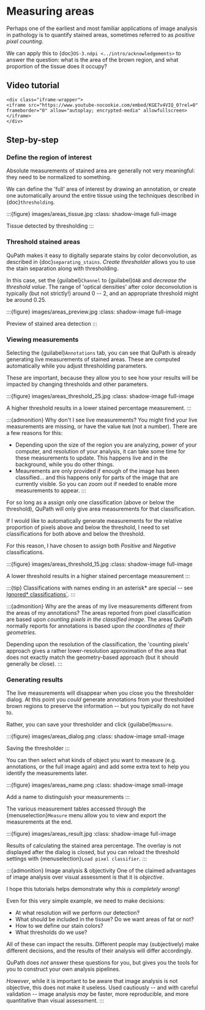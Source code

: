 # Measuring areas

Perhaps one of the earliest and most familiar applications of image analysis in pathology is to quantify stained areas, sometimes referred to as *positive pixel counting*.

We can apply this to {doc}`OS-3.ndpi <../intro/acknowledgements>` to answer the question: what is the area of the brown region, and what proportion of the tissue does it occupy?

## Video tutorial

```{raw} html
<div class="iframe-wrapper">
<iframe src="https://www.youtube-nocookie.com/embed/KGE7v4VIQ_0?rel=0" frameborder="0" allow="autoplay; encrypted-media" allowfullscreen></iframe>
</div>
```

## Step-by-step

### Define the region of interest

Absolute measurements of stained area are generally not very meaningful: they need to be normalized to something.

We can define the 'full' area of interest by drawing an annotation, or create one automatically around the entire tissue using the techniques described in {doc}`thresholding`.

:::{figure} images/areas_tissue.jpg
:class: shadow-image full-image

Tissue detected by thresholding
:::

### Threshold stained areas

QuPath makes it easy to digitally separate stains by color deconvolution, as described in {doc}`separating_stains`.
*Create thresholder* allows you to use the stain separation along with thresholding.

In this case, set the {guilabel}`Channel` to {guilabel}`DAB` and *decrease the threshold value*.
The range of 'optical densities' after color deconvolution is typically (but not strictly!) around 0 -- 2, and an appropriate threshold might be around 0.25.

:::{figure} images/areas_preview.jpg
:class: shadow-image full-image

Preview of stained area detection
:::

### Viewing measurements

Selecting the {guilabel}`Annotations` tab, you can see that QuPath is already generating live measurements of stained areas.
These are computed automatically while you adjust thresholding parameters.

These are important, because they allow you to see how your results will be impacted by changing thresholds and other parameters.

:::{figure} images/areas_threshold_25.jpg
:class: shadow-image full-image

A higher threshold results in a lower stained percentage measurement.
:::

:::{admonition} Why don't I see live measurements?
You might find your live measurements are missing, or have the value `NaN` (not a number).
There are a few reasons for this:

- Depending upon the size of the region you are analyzing, power of your computer, and resolution of your analysis, it can take some time for these measurements to update. This happens live and in the background, while you do other things.
- Meaurements are only provided if enough of the image has been classified... and this happens only for parts of the image that are currently visible. So you can zoom out if needed to enable more measurements to appear.
:::

For so long as a assign only one classification (above or below the threshold), QuPath will only give area measurements for that classification.

If I would like to automatically generate measurements for the relative proportion of pixels above and below the threshold, I need to set classifications for both above and below the threshold.

For this reason, I have chosen to assign both *Positive* and *Negative* classifications.

:::{figure} images/areas_threshold_15.jpg
:class: shadow-image full-image

A lower threshold results in a higher stained percentage measurement
:::

:::{tip}
Classifications with names ending in an asterisk\* are special -- see [Ignored* classifications`](ignored-classifications).
:::

:::{admonition} Why are the areas of my live measurements different from the areas of my annotations?
The areas reported from pixel classification are based upon *counting pixels in the classified image*.
The areas QuPath normally reports for annotations is based upon *the coordinates of their geometries*.

Depending upon the resolution of the classification, the 'counting pixels' approach gives a rather lower-resolution approximation of the area that does not exactly match the geometry-based approach (but it should generally be close).
:::

### Generating results

The live measurements will disappear when you close you the thresholder dialog.
At this point you *could* generate annotations from your thresholded brown regions to preserve the information -- but you typically do not have to.

Rather, you can save your thresholder and click {guilabel}`Measure`.

:::{figure} images/areas_dialog.png
:class: shadow-image small-image

Saving the thresholder
:::

You can then select what kinds of object you want to measure (e.g. annotations, or the full image again) and add some extra text to help you identify the measurements later.

:::{figure} images/areas_name.png
:class: shadow-image small-image

Add a name to distinguish your measurements
:::

The various measurement tables accessed through the {menuselection}`Measure` menu allow you to view and export the measurements at the end.

:::{figure} images/areas_result.jpg
:class: shadow-image full-image

Results of calculating the stained area percentage. The overlay is not displayed after the dialog is closed, but you can reload the threshold settings with {menuselection}`Load pixel classifier`.
:::

:::{admonition} Image analysis & objectivity
One of the claimed advantages of image analysis over visual assessment is that it is *objective*.

I hope this tutorials helps demonstrate why *this is completely wrong*!

Even for this very simple example, we need to make decisions:

- At what resolution will we perform our detection?
- What should be included in the tissue? Do we want areas of fat or not?
- How to we define our stain colors?
- What thresholds do we use?

All of these can impact the results.
Different people may (subjectively) make different decisions, and the results of their analysis will differ accordingly.

QuPath does *not* answer these questions for you, but gives you the tools for you to construct your own analysis pipelines.

*However*, while it is important to be aware that image analysis is not objective, this does not make it useless.
Used cautiously -- and with careful validation -- image analysis *may* be faster, more reproducible, and more quantitative than visual assessment.
:::
